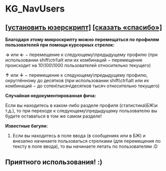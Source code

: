 # KG_NavUsers
## [[установить юзерскрипт]](../../../raw/main/KG_NavUsers.user.js) [[сказать «спасибо»]](http://klavogonki.ru/u/#/111001/)

**Благодаря этому микроскрипту можно перемещаться по профилям пользователей при помощи курсорных стрелок:**

**→** или **←** − перемещение к следующему\предыдущему профилю (при использовании shift\ctrl\alt или их комбинаций − перемещение происходит на 10\100\1000 пользователей относительно текущего)

**↑** или **↓** − перемещение к следующему\предыдущему профилю, округлённому до десятков (при использовании shift\ctrl\alt или их комбинаций − до сотен\тысяч\десятков тысяч относительно текущего)

__Случайная недокументированная фича:__

Если вы находитесь в каком-либо разделе профиля (статистика\БЖ\и т.д.), то при переходе к следующему\предыдущему пользователю вы будете оставаться в том же самом разделе!

__Известные багули:__

1. Если вы находитесь в поле ввода (в сообщениях или в БЖ) и внезапно начинаете пользоваться стрелками (для перемещения по тексту в поле ввода), то вы начинаете летать по пользователям :D

## Приятного использования! :)

